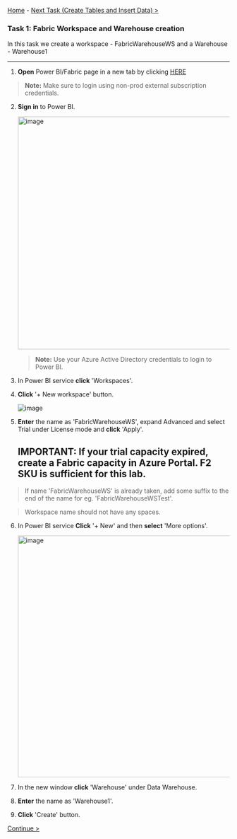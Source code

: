  [Home](README.md) -  [Next Task (Create Tables and Insert Data) >](Task2-Create-Tables-and-Insert-Data.md)

### Task 1: Fabric Workspace and Warehouse creation

 In this task we create a workspace - FabricWarehouseWS and a Warehouse - Warehouse1

-------------------------------------------------------------------------------------------------------------------

1. **Open** Power BI/Fabric page in a new tab by clicking [HERE](https://app.powerbi.com/)


>**Note:** Make sure to login using non-prod external subscription credentials.

2. **Sign in** to Power BI.

	<img width="526" alt="image" src="https://github.com/swmannepalli/Fabric-Spark-Fundamentals/assets/84516667/596f23b3-4f3c-4e53-aa25-2f28f65f0f52">
 
	> **Note:** Use your Azure Active Directory credentials to login to Power BI.

3. In Power BI service **click** 'Workspaces'.

4. **Click** '+ New workspace' button.

	![image](https://github.com/swmannepalli/Fabric-Spark-Fundamentals/assets/84516667/20420270-ccbb-486c-8cf3-b4d032eca176)


5. **Enter** the name as 'FabricWarehouseWS', expand Advanced and select Trial under License mode  and **click** 'Apply'.

   ## IMPORTANT: If your trial capacity expired, create a Fabric capacity in Azure Portal. F2 SKU is sufficient for this lab.

>If name 'FabricWarehouseWS' is already taken, add some suffix to the end of the name for eg. 'FabricWarehouseWSTest'.

>Workspace name should not have any spaces.

6. In Power BI service **Click** '+ New' and then **select** 'More options'.

   <img width="546" alt="image" src="https://github.com/swmannepalli/Fabric-DW/assets/84516667/806a407a-f757-47eb-af28-c1b90919c3c3">


7. In the new window **click** 'Warehouse' under Data Warehouse.

8. **Enter** the name as 'Warehouse1'.

11. **Click** 'Create' button.


[Continue >](Task2-Create-Tables-and-Insert-Data.md)


